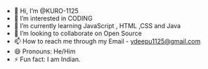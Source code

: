 - 👋 Hi, I’m @KURO-1125
- 👀 I’m interested in CODING
- 🌱 I’m currently learning JavaScript , HTML ,CSS and Java
- 💞️ I’m looking to collaborate on Open Source
- 📫 How to reach me through my Email - ydeepu1125@gmail.com
- 😄 Pronouns: He/Him
- ⚡ Fun fact: I am Indian.

<!---
KURO-1125/KURO-1125 is a ✨ special ✨ repository because its `README.md` (this file) appears on your GitHub profile.
You can click the Preview link to take a look at your changes.
--->
